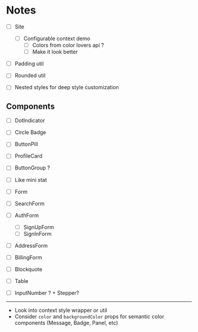 
# Notes

- [ ] Site
  - [ ] Configurable context demo
    - [ ] Colors from color lovers api ?
    - [ ] Make it look better

- [ ] Padding util
- [ ] Rounded util

- [ ] Nested styles for deep style customization

## Components

- [ ] DotIndicator
- [ ] Circle Badge
- [ ] ButtonPill
- [ ] ProfileCard
- [ ] ButtonGroup ?
- [ ] Like mini stat

- [ ] Form
- [ ] SearchForm
- [ ] AuthForm
  - [ ] SignUpForm
  - [ ] SignInForm
- [ ] AddressForm
- [ ] BillingForm
- [ ] Blockquote
- [ ] Table
- [ ] InputNumber ? + Stepper?

---

- Look into context style wrapper or util
- Consider `color` and `backgroundColor` props for semantic color components (Message, Badge, Panel, etc)

